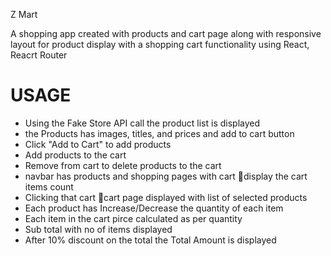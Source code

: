 Z Mart


A shopping app created with products and cart page along with responsive layout for product display with a shopping cart functionality using React, Reacrt Router

# USAGE
- Using the Fake Store API call the product list is displayed
- the Products has images, titles, and prices and add to cart button
- Click "Add to Cart" to add products
- Add products to the cart 
- Remove from cart to delete products to the cart 
- navbar has products and shopping pages with cart 🛒display the cart items count
- Clicking that cart 🛒cart page displayed with list of selected products
- Each product has Increase/Decrease the quantity of each item
- Each item in the cart pirce calculated as per quantity
- Sub total with no of items displayed 
- After 10% discount on the total the Total Amount is displayed

